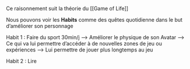 Ce raisonnement suit la théorie du [[Game of Life]]

Nous pouvons voir les **Habits** comme des quêtes quotidienne dans le but d’améliorer son personnage

Habit 1 : Faire du sport 30min/j –> Améliorer le physique de son Avatar 
–> Ce qui va lui permettre d’accéder à de nouvelles zones de jeu ou expériences
–> Lui permettre de jouer plus longtemps au jeu

Habit 2 : Lire